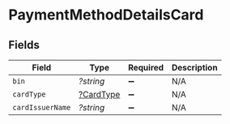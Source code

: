 # PaymentMethodDetailsCard


## Fields

| Field                      | Type                       | Required                   | Description                |
| -------------------------- | -------------------------- | -------------------------- | -------------------------- |
| `bin`                      | *?string*                  | :heavy_minus_sign:         | N/A                        |
| `cardType`                 | [?CardType](./CardType.md) | :heavy_minus_sign:         | N/A                        |
| `cardIssuerName`           | *?string*                  | :heavy_minus_sign:         | N/A                        |
